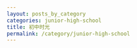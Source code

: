 ```yaml
---
layout: posts_by_category
categories: junior-high-school
title: 初中时光
permalink: /category/junior-high-school
---
```


